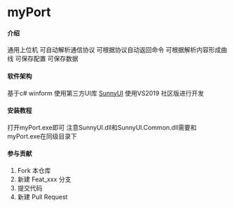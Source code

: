 # myPort

#### 介绍
通用上位机
可自动解析通信协议
可根据协议自动返回命令
可根据解析内容形成曲线
可保存配置
可保存数据

#### 软件架构
基于c# winform
使用第三方UI库 [SunnyUI](https://gitee.com/yhuse/SunnyUI)
使用VS2019 社区版进行开发


#### 安装教程

打开myPort.exe即可
注意SunnyUI.dll和SunnyUI.Common.dll需要和myPort.exe在同级目录下


#### 参与贡献

1.  Fork 本仓库
2.  新建 Feat_xxx 分支
3.  提交代码
4.  新建 Pull Request
